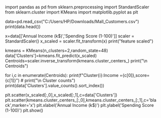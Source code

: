 import pandas as pd
from sklearn.preprocessing import StandardScaler
from sklearn.cluster import KMeans
import matplotlib.pyplot as plt

data=pd.read_csv("C:/Users/HP/Downloads/Mall_Customers.csv")
print(data.head())

x=data[['Annual Income (k$)','Spending Score (1-100)']]
scaler = StandardScaler()
x_scaled = scaler.fit_transform(x)
print("feature scaled")

kmeans = KMeans(n_clusters=2,random_state=48)
data['Clusters']=kmeans.fit_predict(x_scaled)
Centroids=scaler.inverse_transform(kmeans.cluster_centers_)
print("\n Centroids")

for i,c in enumerate(Centroids):
    print(f"Cluster{i}:Income ={c[0]},score={c[1]}")
    # print("\n Cluster counts")
print(data['Clusters'].value_counts().sort_index())


plt.scatter(x_scaled[:,0],x_scaled[:,1],c=data['Clusters'])
plt.scatter(kmeans.cluster_centers_[:,0],kmeans.cluster_centers_[:,1],c='black',marker='x')
plt.xlabel('Annual Income (k$)')
plt.ylabel('Spending Score (1-100)')
plt.show()

